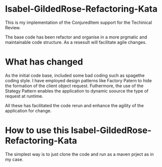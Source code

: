 # Isabel-GildedRose-Refactoring-Kata
This is my implementation of the ConjuredItem support for the Techinical Review.

The base code has been refactor and organise in a more prgmatic and maintainable code structure. 
As a resesult will facilitate agile changes.

# What has changed
As the initial code base, included some bad coding such as spagethe coding style.
I have employed design patterns like Factory Patern to hide the formation of the client object request.
Futhermore, the use of the Stategy Pattern enables the application to dynamic soource the type of request at runtime.

All these has facilitated the code rerun and enhance the agility of the application for change.

# How to use this Isabel-GildedRose-Refactoring-Kata
The simplest way is to just clone the code and run as a maven prject as in my case.
